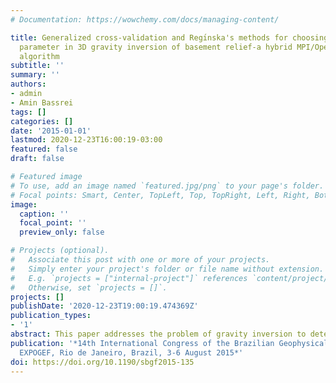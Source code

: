 ```yaml
---
# Documentation: https://wowchemy.com/docs/managing-content/

title: Generalized cross-validation and Regı́nska's methods for choosing the regularization
  parameter in 3D gravity inversion of basement relief-a hybrid MPI/OpenMP parallel
  algorithm
subtitle: ''
summary: ''
authors:
- admin
- Amin Bassrei
tags: []
categories: []
date: '2015-01-01'
lastmod: 2020-12-23T16:00:19-03:00
featured: false
draft: false

# Featured image
# To use, add an image named `featured.jpg/png` to your page's folder.
# Focal points: Smart, Center, TopLeft, Top, TopRight, Left, Right, BottomLeft, Bottom, BottomRight.
image:
  caption: ''
  focal_point: ''
  preview_only: false

# Projects (optional).
#   Associate this post with one or more of your projects.
#   Simply enter your project's folder or file name without extension.
#   E.g. `projects = ["internal-project"]` references `content/project/deep-learning/index.md`.
#   Otherwise, set `projects = []`.
projects: []
publishDate: '2020-12-23T19:00:19.474369Z'
publication_types:
- '1'
abstract: This paper addresses the problem of gravity inversion to determine the 3D basement relief of sedimentary basins. It is a nonlinear optimization problem where the gravity anomalies attributable to basement interfaces above which the density contrast varies continuosly with the depth are analyzed. We use the Levenberg-Marquardt (LM) algorithm which needs a key input parameter called the regularization parameter λ to deal with the singularity of the normal equation matrix in the linearized problem at each iteration. The generalized cross-validation (GCV) and Regińska’s methods for estimating the optimal regularization parameter are tested through numerical experiments on a synthetic data set. Also, we implemented the LM algorithm with a hybrid message passing interface (MPI) and Open Multi-Processing (OpenMP) approach to avoid the high proccesing time. This lead to a fast and reliable algorithm, which produced satisfactory results in mapping the basement topography.
publication: '*14th International Congress of the Brazilian Geophysical Society &
  EXPOGEF, Rio de Janeiro, Brazil, 3-6 August 2015*'
doi: https://doi.org/10.1190/sbgf2015-135
---
```

